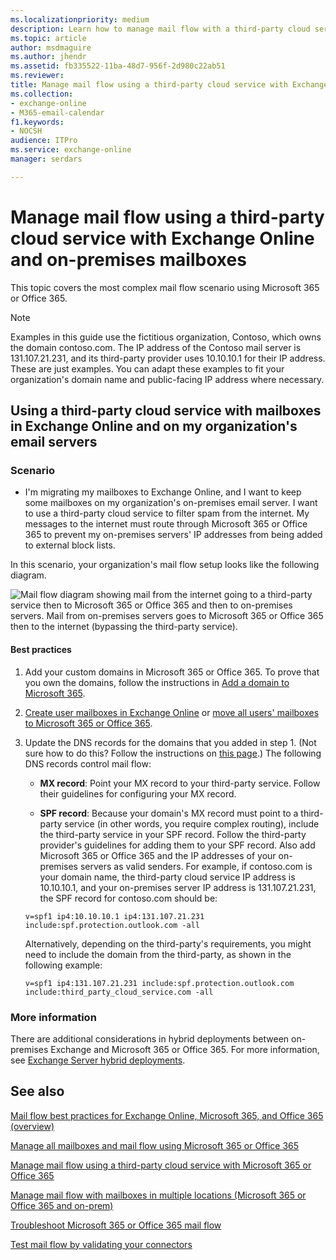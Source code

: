 ```yaml
---
ms.localizationpriority: medium
description: Learn how to manage mail flow with a third-party cloud service in an Exchange hybrid environment (where your mailboxes are in both an on-premises organization and in Exchange Online).
ms.topic: article
author: msdmaguire
ms.author: jhendr
ms.assetid: fb335522-11ba-48d7-956f-2d980c22ab51
ms.reviewer: 
title: Manage mail flow using a third-party cloud service with Exchange Online and on-premises mailboxes
ms.collection: 
- exchange-online
- M365-email-calendar
f1.keywords:
- NOCSH
audience: ITPro
ms.service: exchange-online
manager: serdars

---
```


# Manage mail flow using a third-party cloud service with Exchange Online and on-premises mailboxes

This topic covers the most complex mail flow scenario using Microsoft 365 or Office 365.

> [!NOTE]
> Examples in this guide use the fictitious organization, Contoso, which owns the domain contoso.com. The IP address of the Contoso mail server is 131.107.21.231, and its third-party provider uses 10.10.10.1 for their IP address. These are just examples. You can adapt these examples to fit your organization's domain name and public-facing IP address where necessary.

## Using a third-party cloud service with mailboxes in Exchange Online and on my organization's email servers

### Scenario

- I'm migrating my mailboxes to Exchange Online, and I want to keep some mailboxes on my organization's on-premises email server. I want to use a third-party cloud service to filter spam from the internet. My messages to the internet must route through Microsoft 365 or Office 365 to prevent my on-premises servers' IP addresses from being added to external block lists.

In this scenario, your organization's mail flow setup looks like the following diagram.

![Mail flow diagram showing mail from the internet going to a third-party service then to Microsoft 365 or Office 365 and then to on-premises servers. Mail from on-premises servers goes to Microsoft 365 or Office 365 then to the internet (bypassing the third-party service).](../media/fc2c46f3-a1e4-45b7-845b-ff6197113673.png)

#### Best practices

1. Add your custom domains in Microsoft 365 or Office 365. To prove that you own the domains, follow the instructions in [Add a domain to Microsoft 365](/microsoft-365/admin/setup/add-domain).

2. [Create user mailboxes in Exchange Online](../recipients-in-exchange-online/create-user-mailboxes.md) or [move all users' mailboxes to Microsoft 365 or Office 365](../mailbox-migration/mailbox-migration.md).

3. Update the DNS records for the domains that you added in step 1. (Not sure how to do this? Follow the instructions on [this page](/microsoft-365/admin/get-help-with-domains/create-dns-records-at-any-dns-hosting-provider).) The following DNS records control mail flow:

   - **MX record**: Point your MX record to your third-party service. Follow their guidelines for configuring your MX record.

   - **SPF record**: Because your domain's MX record must point to a third-party service (in other words, you require complex routing), include the third-party service in your SPF record. Follow the third-party provider's guidelines for adding them to your SPF record. Also add Microsoft 365 or Office 365 and the IP addresses of your on-premises servers as valid senders. For example, if contoso.com is your domain name, the third-party cloud service IP address is 10.10.10.1, and your on-premises server IP address is 131.107.21.231, the SPF record for contoso.com should be:

   ```text
   v=spf1 ip4:10.10.10.1 ip4:131.107.21.231 include:spf.protection.outlook.com -all
   ```

   Alternatively, depending on the third-party's requirements, you might need to include the domain from the third-party, as shown in the following example:

   ```text
   v=spf1 ip4:131.107.21.231 include:spf.protection.outlook.com include:third_party_cloud_service.com -all
   ```

### More information

There are additional considerations in hybrid deployments between on-premises Exchange and Microsoft 365 or Office 365. For more information, see [Exchange Server hybrid deployments](../../ExchangeHybrid/exchange-hybrid.md).

## See also

[Mail flow best practices for Exchange Online, Microsoft 365, and Office 365 (overview)](mail-flow-best-practices.md)

[Manage all mailboxes and mail flow using Microsoft 365 or Office 365](manage-mailboxes-using-microsoft-365-or-office-365.md)

[Manage mail flow using a third-party cloud service with Microsoft 365 or Office 365](manage-mail-flow-using-third-party-cloud.md)

[Manage mail flow with mailboxes in multiple locations (Microsoft 365 or Office 365 and on-prem)](manage-mail-flow-for-multiple-locations.md)

[Troubleshoot Microsoft 365 or Office 365 mail flow](troubleshoot-mail-flow.md)

[Test mail flow by validating your connectors](test-mail-flow.md)
